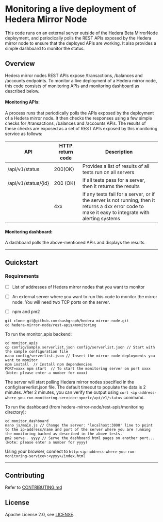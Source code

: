 # Monitoring a live deployment of Hedera Mirror Node

This code runs on an external server outside of the Hedera Beta MirrorNode deployment, and periodically polls the REST APIs exposed by the Hedera mirror node to ensure that the deployed APIs are working.
It also provides a simple dashboard to monitor the status.

## Overview

Hedera mirror nodes REST APIs expose /transactions, /balances and /accounts endpoints.
To monitor a live deployment of a Hedera mirror node, this code consists of monitoring APIs and monitoring dashboard as described below.

#### Monitoring APIs:
A process runs that periodically polls the APIs exposed by the deployment of a Hedera mirror node.
It then checks the responses using a few simple checks for /transactions, /balances and /accounts APIs.
The results of these checks are exposed as a set of REST APIs exposed by this monitoring service as follows:

| API | HTTP return code | Description |
|-----| -----------------| ------------|
|/api/v1/status | 200(OK) | Provides a list of results of all tests run on all servers |
|/api/v1/status/{id} | 200 (OK) | If all tests pass for a server, then it returns the results |
|  |  4xx | If any tests fail for a server, or if the server is not running, then it returns a 4xx error code to make it easy to integrate with alerting systems |


#### Monitoring dashboard:

A dashboard polls the above-mentioned APIs and displays the results.

----

## Quickstart

### Requirements

- [ ] List of addresses of Hedera mirror nodes that you want to monitor
- [ ] An external server where you want to run this code to monitor the mirror node. You will need two TCP ports on the server. 
- [ ] npm and pm2


```
git clone git@github.com:hashgraph/hedera-mirror-node.git
cd hedera-mirror-node/rest-apis/monitoring
```

To run the monitor_apis backend:
```
cd monitor_apis
cp config/sample.serverlist.json config/serverlist.json // Start with the sample configuration file
nano config/serverlist.json // Insert the mirror node deployments you want to monitor 
npm install  // Install npm dependencies
PORT=xxxx npm start  // To start the monitoring server on port xxxx (Note: please enter a number for xxxx)
```
The server will start polling Hedera mirror nodes specified in the config/serverlist.json file.
The default timeout to populate the data is 2 minutes. After 2 minutes, you can verify the output using `curl <ip-address-where-you-run-monitoring-service>:<port>/api/v1/status` command.


To run the dashboard (from hedera-mirror-node/rest-apis/monitoring directory):
```
cd monitor_dashboard
nano js/main.js // Change the server: 'localhost:3000' line to point to the ip-address/name and port of the server where you are running the monitoring backed as described in the above tests.
pm2 serve . yyyy // Serve the dashboard html pages on another port...(Note: please enter a number for yyyy)
```

Using your browser, connect to `http:<ip-address-where-you-run-monitoring-service>:<yyyy>/index.html`

----

## Contributing

Refer to [CONTRIBUTING.md](CONTRIBUTING.md)

## License

Apache License 2.0, see [LICENSE](LICENSE).

